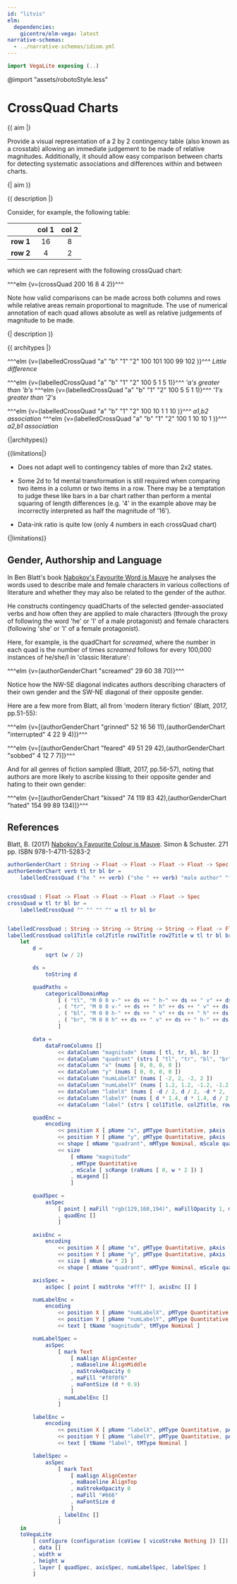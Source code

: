 ```yaml
---
id: "litvis"
elm:
  dependencies:
    gicentre/elm-vega: latest
narrative-schemas:
  - ../narrative-schemas/idiom.yml
---
```


```elm {l=hidden}
import VegaLite exposing (..)
```

@import "assets/robotoStyle.less"

# CrossQuad Charts

{( aim |}

Provide a visual representation of a 2 by 2 contingency table (also known as a crosstab) allowing an immediate judgement to be made of relative magnitudes.
Additionally, it should allow easy comparison between charts for detecting systematic associations and differences within and between charts.

{| aim )}

{( description |}

Consider, for example, the following table:

|           | col 1 | col 2 |
| --------- | :---: | :---: |
| **row 1** |  16   |   8   |
| **row 2** |   4   |   2   |

which we can represent with the following crossQuad chart:

^^^elm {v=(crossQuad 200 16 8 4 2)}^^^

Note how valid comparisons can be made across both columns and rows while relative areas remain proportional to magnitude.
The use of numerical annotation of each quad allows absolute as well as relative judgements of magnitude to be made.

{| description )}

{( architypes |}

^^^elm {v=(labelledCrossQuad "a" "b" "1" "2" 100 101 100 99 102 )}^^^
_Little difference_

^^^elm {v=(labelledCrossQuad "a" "b" "1" "2" 100 5 1 5 1)}^^^
_'a's greater than 'b's_
^^^elm {v=(labelledCrossQuad "a" "b" "1" "2" 100 5 5 1 1)}^^^
_'1's greater than '2's_

^^^elm {v=(labelledCrossQuad "a" "b" "1" "2" 100 10 1 1 10 )}^^^
_a1,b2 association_
^^^elm {v=(labelledCrossQuad "a" "b" "1" "2" 100 1 10 10 1 )}^^^
_a2,b1 association_

{|architypes)}

{(limitations|}

- Does not adapt well to contingency tables of more than 2x2 states.

- Some 2d to 1d mental transformation is still required when comparing two items in a column or two items in a row.
  There may be a temptation to judge these like bars in a bar chart rather than perform a mental squaring of length differences (e.g. '4' in the example above may be incorrectly interpreted as half the magnitude of '16').

- Data-ink ratio is quite low (only 4 numbers in each crossQuad chart)

{|limitations)}

## Gender, Authorship and Language

In Ben Blatt's book [Nabokov's Favourite Word is Mauve](http://www.simonandschuster.com/books/Nabokovs-Favorite-Word-Is-Mauve/Ben-Blatt/9781501105388) he analyses the words used to describe male and female characters in various collections of literature and whether they may also be related to the gender of the author.

He constructs contingency quadCharts of the selected gender-associated verbs and how often they are applied to male characters (through the proxy of following the word 'he' or 'I' of a male protagonist) and female characters (following 'she' or 'I' of a female protagonist).

Here, for example, is the quadChart for _screamed_, where the number in each quad is the number of times _screamed_ follows for every 100,000 instances of he/she/I in 'classic literature':

^^^elm {v=(authorGenderChart "screamed" 29 60 38 70)}^^^

Notice how the NW-SE diagonal indicates authors describing characters of their own gender and the SW-NE diagonal of their opposite gender.

Here are a few more from Blatt, all from 'modern literary fiction' (Blatt, 2017, pp.51-55):

^^^elm {v=[(authorGenderChart "grinned" 52 16 56 11),(authorGenderChart "interrupted" 4 22 9 4)]}^^^

^^^elm {v=[(authorGenderChart "feared" 49 51 29 42),(authorGenderChart "sobbed" 4 12 7 7)]}^^^

And for all genres of fiction sampled (Blatt, 2017, pp.56-57), noting that authors are more likely to ascribe kissing to their opposite gender and hating to their own gender:

^^^elm {v=[(authorGenderChart "kissed" 74 119 83 42),(authorGenderChart "hated" 154 99 89 134)]}^^^

## References

Blatt, B. (2017) [Nabokov's Favourite Colour is Mauve](http://www.simonandschuster.com/books/Nabokovs-Favorite-Word-Is-Mauve/Ben-Blatt/9781501105388). Simon & Schuster. 271 pp. ISBN 978-1-4711-5283-2

```elm {l=hidden}
authorGenderChart : String -> Float -> Float -> Float -> Float -> Spec
authorGenderChart verb tl tr bl br =
    labelledCrossQuad ("he " ++ verb) ("she " ++ verb) "male author" "female author" 200 tl tr bl br


crossQuad : Float -> Float -> Float -> Float -> Float -> Spec
crossQuad w tl tr bl br =
    labelledCrossQuad "" "" "" "" w tl tr bl br


labelledCrossQuad : String -> String -> String -> String -> Float -> Float -> Float -> Float -> Float -> Spec
labelledCrossQuad col1Title col2Title row1Title row2Title w tl tr bl br =
    let
        d =
            sqrt (w / 2)

        ds =
            toString d

        quadPaths =
            categoricalDomainMap
                [ ( "tl", "M 0 0 v-" ++ ds ++ " h-" ++ ds ++ " v" ++ ds ++ "z" )
                , ( "tr", "M 0 0 v-" ++ ds ++ " h" ++ ds ++ " v" ++ ds ++ "z" )
                , ( "bl", "M 0 0 h-" ++ ds ++ " v" ++ ds ++ " h" ++ ds ++ "z" )
                , ( "br", "M 0 0 h" ++ ds ++ " v" ++ ds ++ " h-" ++ ds ++ "z" )
                ]

        data =
            dataFromColumns []
                << dataColumn "magnitude" (nums [ tl, tr, bl, br ])
                << dataColumn "quadrant" (strs [ "tl", "tr", "bl", "br" ])
                << dataColumn "x" (nums [ 0, 0, 0, 0 ])
                << dataColumn "y" (nums [ 0, 0, 0, 0 ])
                << dataColumn "numLabelX" (nums [ -2, 2, -2, 2 ])
                << dataColumn "numLabelY" (nums [ 1.2, 1.2, -1.2, -1.2 ])
                << dataColumn "labelX" (nums [ -d / 2, d / 2, -d * 2, -d * 2 ])
                << dataColumn "labelY" (nums [ d * 1.4, d * 1.4, d / 2, -d / 2 ])
                << dataColumn "label" (strs [ col1Title, col2Title, row1Title, row2Title ])

        quadEnc =
            encoding
                << position X [ pName "x", pMType Quantitative, pAxis [] ]
                << position Y [ pName "y", pMType Quantitative, pAxis [] ]
                << shape [ mName "quadrant", mMType Nominal, mScale quadPaths, mLegend [] ]
                << size
                    [ mName "magnitude"
                    , mMType Quantitative
                    , mScale [ scRange (raNums [ 0, w * 2 ]) ]
                    , mLegend []
                    ]

        quadSpec =
            asSpec
                [ point [ maFill "rgb(129,160,194)", maFillOpacity 1, maStroke "#fff", maStrokeWidth 0 ]
                , quadEnc []
                ]

        axisEnc =
            encoding
                << position X [ pName "x", pMType Quantitative, pAxis [] ]
                << position Y [ pName "y", pMType Quantitative, pAxis [] ]
                << size [ mNum (w * 2) ]
                << shape [ mName "quadrant", mMType Nominal, mScale quadPaths, mLegend [] ]

        axisSpec =
            asSpec [ point [ maStroke "#fff" ], axisEnc [] ]

        numLabelEnc =
            encoding
                << position X [ pName "numLabelX", pMType Quantitative, pAxis [] ]
                << position Y [ pName "numLabelY", pMType Quantitative, pAxis [] ]
                << text [ tName "magnitude", tMType Nominal ]

        numLabelSpec =
            asSpec
                [ mark Text
                    [ maAlign AlignCenter
                    , maBaseline AlignMiddle
                    , maStrokeOpacity 0
                    , maFill "#f0f0f6"
                    , maFontSize (d * 0.9)
                    ]
                , numLabelEnc []
                ]

        labelEnc =
            encoding
                << position X [ pName "labelX", pMType Quantitative, pAxis [] ]
                << position Y [ pName "labelY", pMType Quantitative, pAxis [] ]
                << text [ tName "label", tMType Nominal ]

        labelSpec =
            asSpec
                [ mark Text
                    [ maAlign AlignCenter
                    , maBaseline AlignTop
                    , maStrokeOpacity 0
                    , maFill "#666"
                    , maFontSize d
                    ]
                , labelEnc []
                ]
    in
    toVegaLite
        [ configure (configuration (coView [ vicoStroke Nothing ]) [])
        , data []
        , width w
        , height w
        , layer [ quadSpec, axisSpec, numLabelSpec, labelSpec ]
        ]
```
